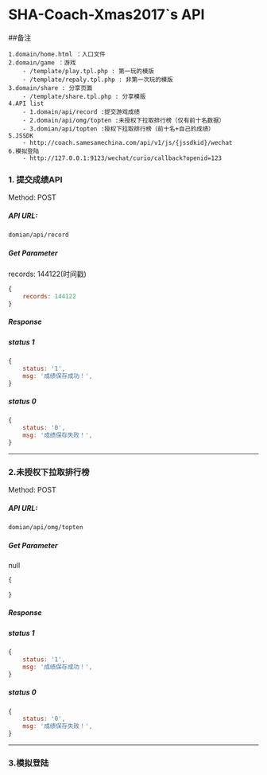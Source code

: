 # SHA-Coach-Xmas2017`s API

##备注
```
1.domain/home.html ：入口文件
2.domain/game ：游戏 
	- /template/play.tpl.php : 第一玩的模版
	- /template/repaly.tpl.php : 非第一次玩的模版
3.domain/share : 分享页面
	- /template/share.tpl.php : 分享模版
4.API list
	- 1.domain/api/record :提交游戏成绩
	- 2.domain/api/omg/topten :未授权下拉取排行榜（仅有前十名数据）
	- 3.domian/api/topten :授权下拉取排行榜（前十名+自己的成绩）
5.JSSDK 
	- http://coach.samesamechina.com/api/v1/js/{jssdkid}/wechat
6.模拟登陆
	- http://127.0.0.1:9123/wechat/curio/callback?openid=123
```

### 1. 提交成绩API

Method: POST

##### API URL:

```html
domian/api/record
```
##### Get Parameter

records: 144122(时间戳)

```javascript
{
	records: 144122
}
```

##### Response

##### status 1

```javascript
{
    status: '1',
    msg: '成绩保存成功！',
}
```

#####  status 0

```javascript
{
    status: '0',
    msg: '成绩保存失败！',
}
```

---

### 2.未授权下拉取排行榜

Method: POST

##### API URL:

```html
domian/api/omg/topten
```
##### Get Parameter

null

```javascript
{
	
}
```

##### Response

##### status 1

```javascript
{
    status: '1',
    msg: '成绩保存成功！',
}
```

#####  status 0

```javascript
{
    status: '0',
    msg: '成绩保存失败！',
}
```

---

### 3.模拟登陆
